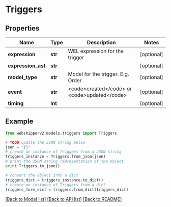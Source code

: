 # Triggers


## Properties
Name | Type | Description | Notes
------------ | ------------- | ------------- | -------------
**expression** | **str** | WEL expression for the trigger | [optional] 
**expression_ast** | **str** |  | [optional] 
**model_type** | **str** | Model for the trigger. E.g. Order | [optional] 
**event** | **str** | &lt;code&gt;created&lt;/code&gt; or &lt;code&gt;updated&lt;/code&gt; | [optional] 
**timing** | **int** |  | [optional] 

## Example

```python
from webshipperv2.models.triggers import Triggers

# TODO update the JSON string below
json = "{}"
# create an instance of Triggers from a JSON string
triggers_instance = Triggers.from_json(json)
# print the JSON string representation of the object
print Triggers.to_json()

# convert the object into a dict
triggers_dict = triggers_instance.to_dict()
# create an instance of Triggers from a dict
triggers_form_dict = triggers.from_dict(triggers_dict)
```
[[Back to Model list]](../README.md#documentation-for-models) [[Back to API list]](../README.md#documentation-for-api-endpoints) [[Back to README]](../README.md)


